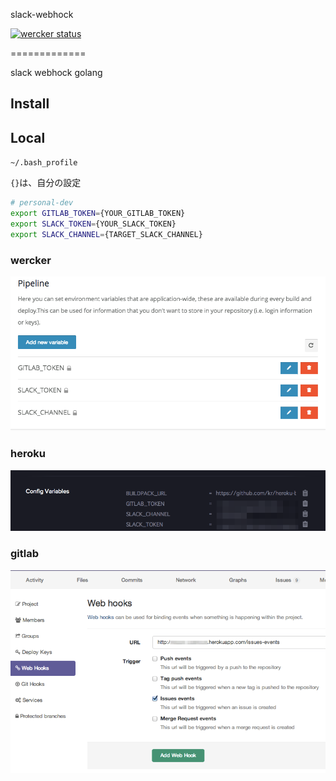 slack-webhock

[![wercker status](https://app.wercker.com/status/877657cf5fc70edf3821f7c56540c211/m "wercker status")](https://app.wercker.com/project/bykey/877657cf5fc70edf3821f7c56540c211)

=============

slack webhock golang

## Install

## Local

`~/.bash_profile`

`{}`は、自分の設定

```sh
# personal-dev
export GITLAB_TOKEN={YOUR_GITLAB_TOKEN}
export SLACK_TOKEN={YOUR_SLACK_TOKEN}
export SLACK_CHANNEL={TARGET_SLACK_CHANNEL}
```

### wercker

![](https://raw.githubusercontent.com/kyokomi/slack-webhock/master/manual/wercker_setup.png)

### heroku

![](https://raw.githubusercontent.com/kyokomi/slack-webhock/master/manual/heroku_setup.png)

### gitlab

![](https://raw.githubusercontent.com/kyokomi/slack-webhock/master/manual/gitlab_setup.png)

